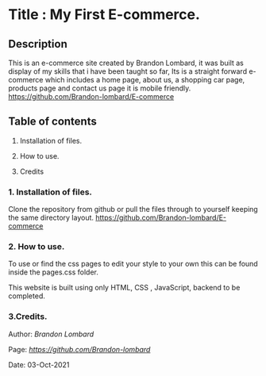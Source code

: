 # Title : My First E-commerce.

## Description

This is an e-commerce site created by Brandon Lombard, it was built as display of my skills that i have been taught so far,
Its is a straight forward e-commerce which includes a home page, about us, a shopping car page, products page and contact us page 
it is mobile friendly. https://github.com/Brandon-lombard/E-commerce

## Table of contents

1. Installation of files.
 
2. How to use.

3. Credits

### 1. Installation of files.

Clone the repository from github or pull the files through to yourself keeping the same directory layout. https://github.com/Brandon-lombard/E-commerce

### 2. How to use.

To use or find the css pages to edit your style to your own this can be found inside the pages.css folder.

This website is built using only HTML, CSS , JavaScript, backend to be completed.

### 3.Credits.

Author: _Brandon Lombard_

Page: _https://github.com/Brandon-lombard_

Date:  03-Oct-2021

